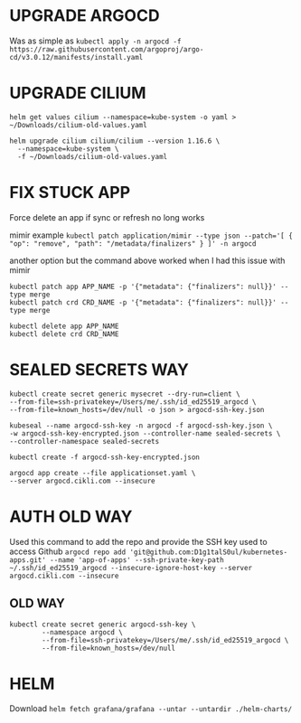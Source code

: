 # UPGRADE ARGOCD
Was as simple as
`kubectl apply -n argocd -f https://raw.githubusercontent.com/argoproj/argo-cd/v3.0.12/manifests/install.yaml
`

# UPGRADE CILIUM
```
helm get values cilium --namespace=kube-system -o yaml > ~/Downloads/cilium-old-values.yaml

helm upgrade cilium cilium/cilium --version 1.16.6 \
  --namespace=kube-system \
  -f ~/Downloads/cilium-old-values.yaml
```
# FIX STUCK APP
Force delete an app if sync or refresh no long works

mimir example
`kubectl patch application/mimir --type json --patch='[ { "op": "remove", "path": "/metadata/finalizers" } ]' -n argocd`

another option but the command above worked when I had this issue with mimir
```
kubectl patch app APP_NAME -p '{"metadata": {"finalizers": null}}' --type merge
kubectl patch crd CRD_NAME -p '{"metadata": {"finalizers": null}}' --type merge
```

```
kubectl delete app APP_NAME
kubectl delete crd CRD_NAME
```

# SEALED SECRETS WAY
```
kubectl create secret generic mysecret --dry-run=client \
--from-file=ssh-privatekey=/Users/me/.ssh/id_ed25519_argocd \
--from-file=known_hosts=/dev/null -o json > argocd-ssh-key.json

kubeseal --name argocd-ssh-key -n argocd -f argocd-ssh-key.json \
-w argocd-ssh-key-encrypted.json --controller-name sealed-secrets \
--controller-namespace sealed-secrets

kubectl create -f argocd-ssh-key-encrypted.json
```

```
argocd app create --file applicationset.yaml \
--server argocd.cikli.com --insecure
```

# AUTH OLD WAY
Used this command to add the repo and provide the SSH key used to access Github
`argocd repo add 'git@github.com:D1g1talS0ul/kubernetes-apps.git' --name 'app-of-apps' --ssh-private-key-path ~/.ssh/id_ed25519_argocd --insecure-ignore-host-key --server argocd.cikli.com --insecure`

## OLD WAY
```
kubectl create secret generic argocd-ssh-key \
        --namespace argocd \
        --from-file=ssh-privatekey=/Users/me/.ssh/id_ed25519_argocd \
        --from-file=known_hosts=/dev/null
```

# HELM
Download
`helm fetch grafana/grafana --untar --untardir ./helm-charts/`